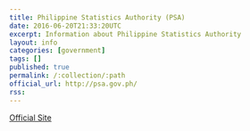 ```yaml
---
title: Philippine Statistics Authority (PSA)
date: 2016-06-20T21:33:20UTC
excerpt: Information about Philippine Statistics Authority
layout: info
categories: [government]
tags: []
published: true
permalink: /:collection/:path
official_url: http://psa.gov.ph/
rss:
---
```


[Official Site](page.official_url)

